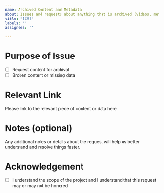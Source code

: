 ```yaml
---
name: Archived Content and Metadata
about: Issues and requests about anything that is archived (videos, metadata, etc.)
title: "[CM]"
labels: ''
assignees: ''

---
```


# Purpose of Issue
- [ ] Request content for archival
- [ ] Broken content or missing data

# Relevant Link
Please link to the relevant piece of content or data here

# Notes (optional)
Any additional notes or details about the request will help us better understand and resolve things faster.

# Acknowledgement
- [ ] I understand the scope of the project and I understand that this request may or may not be honored
